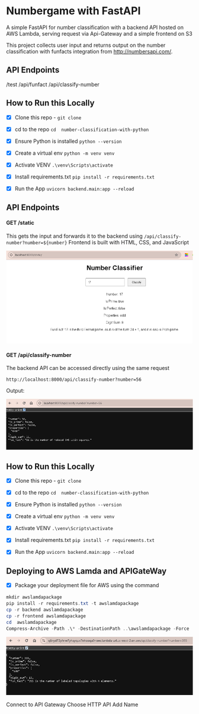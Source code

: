 # Numbergame with FastAPI
A simple FastAPI for number classification  with a backend API hosted on AWS Lambda, serving request via Api-Gateway and a simple frontend on S3

This project collects user input and returns output on the number classification with funfacts integration from http://numbersapi.com/.

## API Endpoints
/test
/api/funfact
/api/classify-number


## How to Run this Locally
- [x] Clone this repo - `git clone `
- [x] cd to the repo  `cd  number-classification-with-python`
- [x] Ensure Python is installed `python --version`
- [x] Create a virtual env  `python -m venv venv`
- [x] Activate VENV  `.\venv\Scripts\activate`
- [x] Install requirements.txt `pip install -r requirements.txt`
- [x] Run the App `uvicorn backend.main:app --reload`



## API Endpoints

#### GET /static
This gets the input and forwards it  to the backend using `/api/classify-number?number=${number}` 
Frontend is built with HTML, CSS, and JavaScript

![alt text](https://github.com/ChisomJude/number-classification-with-python/blob/master/image.png)

####  GET /api/classify-number 
The backend API can be accessed directly using the same request

```
http://localhost:8000/api/classify-number?number=56

```
Output:

![image-1.png](https://github.com/ChisomJude/number-classification-with-python/blob/master/image-1.png)


## How to Run this Locally
- [x] Clone this repo - `git clone `
- [x] cd to the repo  `cd  number-classification-with-python`
- [x] Ensure Python is installed `python --version`
- [x] Create a virtual env  `python -m venv venv`
- [x] Activate VENV  `.\venv\Scripts\activate`
- [x] Install requirements.txt `pip install -r requirements.txt`
- [x] Run the App `uvicorn backend.main:app --reload`


## Deploying to AWS Lamda and APIGateWay

- [x] Package your deployment file for AWS using the command

```powershell
mkdir awslamdapackage
pip install -r requirements.txt -t awslamdapackage
cp -r backend awslamdapackage
cp -r frontend awslamdapackage
cd  awslamdapackage
Compress-Archive -Path .\* -DestinationPath ..\awslamdapackage -Force

```


![alt text](https://github.com/ChisomJude/number-classification-with-python/blob/master/image-2.png)

Connect to API Gateway
Choose HTTP API
Add Name 

